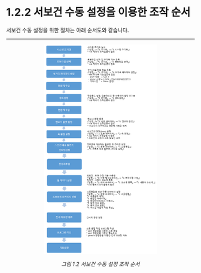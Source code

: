 ﻿# 1.2.2 서보건 수동 설정을 이용한 조작 순서

서보건 수동 설정을 위한 절차는 아래 순서도와 같습니다.

---

<p align="center">
 <img src="../../.gitbook/assets/image (46).png" width="60%"></img>
 <em><p align="center">그림 1.2 서보건 수동 설정 조작 순서</p></em>
</p>